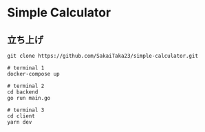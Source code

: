 # Simple Calculator



## 立ち上げ

```shell
git clone https://github.com/SakaiTaka23/simple-calculator.git

# terminal 1
docker-compose up

# terminal 2
cd backend
go run main.go

# terminal 3
cd client
yarn dev
```

